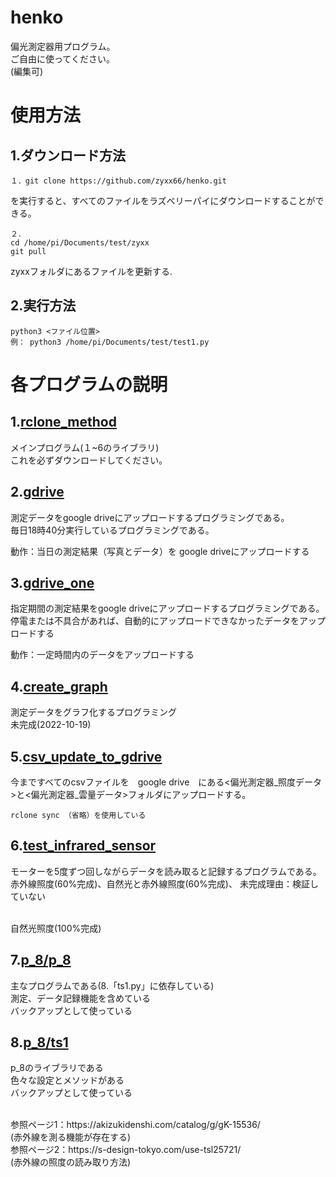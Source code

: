 # henko
偏光測定器用プログラム。
<br>ご自由に使ってください。
<br>(編集可)
# 使用方法
## 1.ダウンロード方法
```
１．git clone https://github.com/zyxx66/henko.git
```
を実行すると、すべてのファイルをラズベリーパイにダウンロードすることができる。
```
２．
cd /home/pi/Documents/test/zyxx
git pull
```
zyxxフォルダにあるファイルを更新する.
## 2.実行方法
```
python3 <ファイル位置>
例： python3 /home/pi/Documents/test/test1.py
```
# 各プログラムの説明
## 1.[rclone_method](rclone_method.py)
メインプログラム(１~6のライブラリ)<br>
これを必ずダウンロードしてください。
## 2.[gdrive](gdrive.py)
測定データをgoogle driveにアップロードするプログラミングである。<br>
毎日18時40分実行しているプログラミングである。<br>

動作：当日の測定結果（写真とデータ）を google driveにアップロードする<br>
## 3.[gdrive_one](gdrive_one.py)
指定期間の測定結果をgoogle driveにアップロードするプログラミングである。<br>
停電または不具合があれば、自動的にアップロードできなかったデータをアップロードする<br>

動作：一定時間内のデータをアップロードする<br>
## 4.[create_graph](create_graph.py)
測定データをグラフ化するプログラミング<br>
未完成(2022-10-19)<br>
## 5.[csv_update_to_gdrive](csv_update_to_gdrive.py)
今まですべてのcsvファイルを　google drive　にある<偏光測定器_照度データ>と<偏光測定器_雲量データ>フォルダにアップロードする。
```
rclone sync （省略）を使用している
```
## 6.[test_infrared_sensor](test_infrared_sensor.py)
モーターを5度ずつ回しながらデータを読み取ると記録するプログラムである。<br>
赤外線照度(60%完成)、自然光と赤外線照度(60%完成)、
未完成理由：検証していない<br>

<br>自然光照度(100%完成)

## 7.[p_8/p_8](/p_8/p_8.py)
主なプログラムである(8.「ts1.py」に依存している)<br>
測定、データ記録機能を含めている<br>
バックアップとして使っている

## 8.[p_8/ts1](/p_8/ts1.py)
p_8のライブラリである<br>
色々な設定とメソッドがある<br>
バックアップとして使っている


<br>
参照ページ1：https://akizukidenshi.com/catalog/g/gK-15536/ <br>
(赤外線を測る機能が存在する) <br>
参照ページ2：https://s-design-tokyo.com/use-tsl25721/ <br>
(赤外線の照度の読み取り方法)<br>